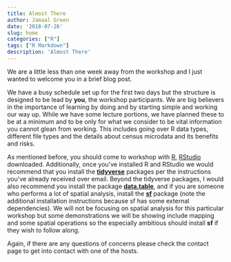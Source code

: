 ```yaml
---
title: Almost There
author: Jamaal Green
date: '2018-07-26'
slug: home
categories: ["R"]
tags: ["R Markdown"]
description: 'Almost There'
---
```




We are a little less than one week away from the workshop and I just wanted to welcome you in a brief blog post.

We have a busy schedule set up for the first two days but the structure is designed to be lead by **you**, the workshop participants. We are big believers in the importance of learning by doing and by starting simple and working our way up. While we have some lecture portions, we have planned these to be at a minimum and to be only for what we consider to be vital information you cannot glean from working. This includes going over R data types, different file types and the details about census microdata and its benefits and risks. 

As mentioned before, you should come to workshop with [R](https://www.r-project.org/), [RStudio](https://www.rstudio.com/products/rstudio/download/) downloaded. Additionally, once you've installed R and RStudio we would recommend that you install the [**tidyverse**](https://www.tidyverse.org/) packages per the instructions you've already received over email. Beyond the tidyverse packages, I would also recommend you install the package [**data.table**](https://cran.r-project.org/web/packages/data.table/index.html), and if you are someone who performs a lot of spatial analysis, install the [**sf**](https://r-spatial.github.io/sf/) package (note the additional installation instructions because sf has some external dependencies). We will not be focusing on spatial analysis for this particular workshop but some demonstrations we will be showing include mapping and some spatial operations so the especially ambitious should install **sf** if they wish to follow along.

Again, if there are any questions of concerns please check the contact page to get into contact with one of the hosts.

